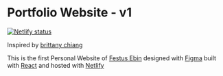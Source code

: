 # Portfolio Website - v1

<p>
  <a href='https://app.netlify.com/sites/festusebin/deploys' target='_blank'>
    <img src='https://api.netlify.com/api/v1/badges/bbe24f08-e7e1-43df-b0d6-727390844075/deploy-status' alt='Netlify status' />
  </a>
</p>

<p>Inspired by <a href='htts://brittanychiang.com' target='_blank'>brittany chiang</a></p>

This is the first Personal Website of <a href='https://festusebin.netlify.app' target='_blank'>Festus Ebin</a> designed with <a href='https://www.figma.com/' target='_blank'>Figma</a> built with <a href='https://www.reactjs.org' target='_blank'>React</a> and hosted with <a href='https://www.netlify.com/' target='_blank'>Netlify</a>

